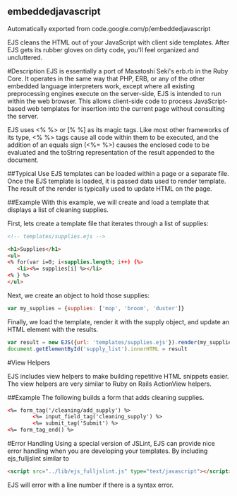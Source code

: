 ## embeddedjavascript
Automatically exported from code.google.com/p/embeddedjavascript

EJS cleans the HTML out of your JavaScript with client side templates. After EJS gets its rubber gloves on dirty code, you'll feel organized and uncluttered.

#Description
EJS is essentially a port of Masatoshi Seki's erb.rb in the Ruby Core. It operates in the same way that PHP, ERB, or any of the other embedded language interpreters work, except where all existing preprocessing engines execute on the server-side, EJS is intended to run within the web browser. This allows client-side code to process JavaScript-based web templates for insertion into the current page without consulting the server.

EJS uses <% %> or [% %] as its magic tags. Like most other frameworks of its type, <% %> tags cause all code within them to be executed, and the addition of an equals sign (<%= %>) causes the enclosed code to be evaluated and the toString representation of the result appended to the document.

##Typical Use
EJS templates can be loaded within a page or a separate file. Once the EJS template is loaded, it is passed data used to render template. The result of the render is typically used to update HTML on the page.

##Example
With this example, we will create and load a template that displays a list of cleaning supplies.

First, lets create a template file that iterates through a list of supplies:

```html
<!-- templates/supplies.ejs -->

<h1>Supplies</h1>
<ul>
<% for(var i=0; i<supplies.length; i++) {%>
   <li><%= supplies[i] %></li>
<% } %>
</ul>
```
Next, we create an object to hold those supplies:
```javascript
var my_supplies = {supplies: ['mop', 'broom', 'duster']}
```
Finally, we load the template, render it with the supply object, and update an HTML element with the results.
```javascript
var result = new EJS({url: 'templates/supplies.ejs'}).render(my_supplies);
document.getElementById('supply_list').innerHTML = result
```
#View Helpers

EJS includes view helpers to make building repetitive HTML snippets easier. The view helpers are very similar to Ruby on Rails ActionView helpers.

##Example
The following builds a form that adds cleaning supplies.
```html
<%= form_tag('/cleaning/add_supply') %>
        <%= input_field_tag('cleaning_supply') %>
        <%= submit_tag('Submit') %>
<%= form_tag_end() %>
```
#Error Handling
Using a special version of JSLint, EJS can provide nice error handling when you are developing your templates. By including ejs_fulljslint similar to
```html
<script src="../lib/ejs_fulljslint.js" type="text/javascript"></script>
```
EJS will error with a line number if there is a syntax error.
